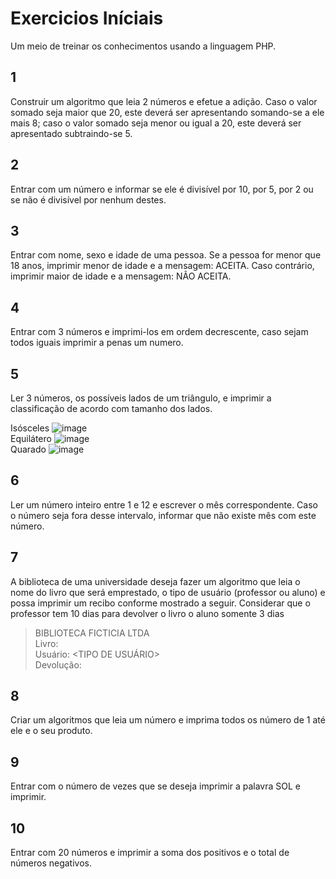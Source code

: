 # Exercicios Iníciais
Um meio de treinar os conhecimentos usando a linguagem PHP.

## 1
Construir um algoritmo que leia 2 números e efetue a adição. Caso o valor somado seja maior que 20, este deverá ser apresentando somando-se a ele mais 8; caso o valor somado seja menor ou igual a 20, este deverá ser apresentado subtraindo-se 5. 

## 2
Entrar com um número e informar se ele é divisível por 10, por 5, por 2 ou se não é divisível por nenhum destes. 

## 3
Entrar com nome, sexo e idade de uma pessoa. Se a pessoa for menor que 18 anos, imprimir menor de idade e a mensagem: ACEITA. Caso contrário, imprimir maior de idade e a mensagem: NÃO ACEITA. 

## 4
Entrar com 3 números e imprimi-los em ordem decrescente, caso sejam todos iguais imprimir a penas um numero.

## 5
Ler 3 números, os possíveis lados de um triângulo, e imprimir a classificação de acordo com tamanho dos lados.

Isósceles
![image](https://user-images.githubusercontent.com/51889513/154952691-981f1fbd-40b7-4add-b19d-81bdbc779038.png)  
Equilátero
![image](https://user-images.githubusercontent.com/51889513/154952742-36d8a259-e746-4cda-8529-c7af95349394.png)  
Quarado
![image](https://user-images.githubusercontent.com/51889513/154952776-a71b95bd-c810-4bb7-8fb1-534a4d513fda.png)  

## 6
Ler um número inteiro entre 1 e 12 e escrever o mês correspondente. Caso o número seja fora desse intervalo, informar que não existe mês com este número. 

## 7
A biblioteca de uma universidade deseja fazer um algoritmo que leia o nome do livro que será emprestado, o tipo de usuário (professor ou aluno) e possa imprimir um recibo conforme mostrado a seguir. Considerar que o professor tem 10 dias para devolver o livro o aluno somente 3 dias 
>BIBLIOTECA FICTICIA LTDA  
>Livro: <NOME DO LIVRO>  
>Usuário: <TIPO DE USUÁRIO>  
>Devolução: <DATA DA ENTREGA>  
  
## 8
Criar um algoritmos que leia um número e imprima todos os número de 1 até ele e o seu produto.
  
## 9
Entrar com o número de vezes que se deseja imprimir a palavra SOL e imprimir.
  
## 10
Entrar com 20 números e imprimir a soma dos positivos e o total de números negativos.

